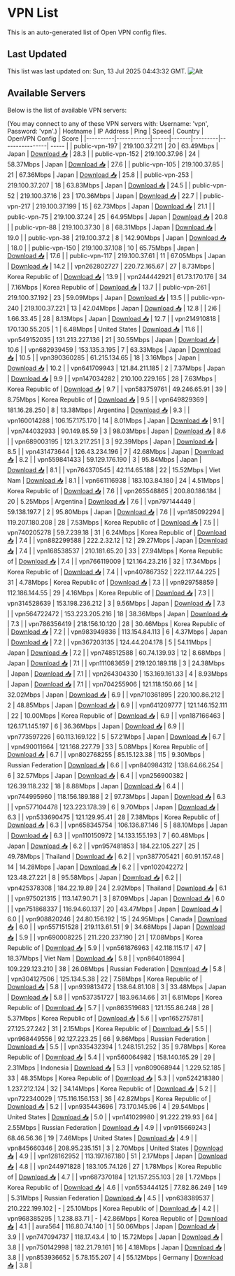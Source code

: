 # VPN List

This is an auto-generated list of Open VPN config files.

## Last Updated

This list was last updated on: Sun, 13 Jul 2025 04:43:32 GMT.
![Alt](https://repobeats.axiom.co/api/embed/186b98318ef1479477931607c1ad7d823f12451f.svg "Repobeats analytics image")

## Available Servers

Below is the list of available VPN servers:

(You may connect to any of these VPN servers with: Username: 'vpn', Password: 'vpn'.)
| Hostname | IP Address | Ping | Speed | Country | OpenVPN Config | Score |
|----------|------------|------|-------|---------|----------------| ----- |
| public-vpn-197 | 219.100.37.211 | 20 | 63.49Mbps | Japan | [Download 📥](./configs/server_0_JP.ovpn) | 28.3 |
| public-vpn-152 | 219.100.37.96 | 24 | 58.37Mbps | Japan | [Download 📥](./configs/server_1_JP.ovpn) | 27.6 |
| public-vpn-105 | 219.100.37.85 | 21 | 67.36Mbps | Japan | [Download 📥](./configs/server_2_JP.ovpn) | 25.8 |
| public-vpn-253 | 219.100.37.207 | 18 | 63.83Mbps | Japan | [Download 📥](./configs/server_3_JP.ovpn) | 24.5 |
| public-vpn-52 | 219.100.37.16 | 23 | 170.36Mbps | Japan | [Download 📥](./configs/server_4_JP.ovpn) | 22.7 |
| public-vpn-217 | 219.100.37.199 | 15 | 62.73Mbps | Japan | [Download 📥](./configs/server_5_JP.ovpn) | 21.1 |
| public-vpn-75 | 219.100.37.24 | 25 | 64.95Mbps | Japan | [Download 📥](./configs/server_6_JP.ovpn) | 20.8 |
| public-vpn-88 | 219.100.37.30 | 8 | 68.31Mbps | Japan | [Download 📥](./configs/server_7_JP.ovpn) | 19.0 |
| public-vpn-38 | 219.100.37.2 | 8 | 142.90Mbps | Japan | [Download 📥](./configs/server_8_JP.ovpn) | 18.0 |
| public-vpn-150 | 219.100.37.108 | 10 | 65.75Mbps | Japan | [Download 📥](./configs/server_9_JP.ovpn) | 17.6 |
| public-vpn-117 | 219.100.37.61 | 11 | 67.05Mbps | Japan | [Download 📥](./configs/server_10_JP.ovpn) | 14.2 |
| vpn262802727 | 220.72.165.67 | 27 | 8.73Mbps | Korea Republic of | [Download 📥](./configs/server_11_KR.ovpn) | 13.9 |
| vpn244442921 | 61.73.170.176 | 34 | 7.16Mbps | Korea Republic of | [Download 📥](./configs/server_12_KR.ovpn) | 13.7 |
| public-vpn-261 | 219.100.37.192 | 23 | 59.09Mbps | Japan | [Download 📥](./configs/server_13_JP.ovpn) | 13.5 |
| public-vpn-240 | 219.100.37.221 | 13 | 42.04Mbps | Japan | [Download 📥](./configs/server_14_JP.ovpn) | 12.8 |
| 2i6 | 1.66.33.45 | 28 | 8.13Mbps | Japan | [Download 📥](./configs/server_15_JP.ovpn) | 12.7 |
| vpn214910818 | 170.130.55.205 | 1 | 6.48Mbps | United States | [Download 📥](./configs/server_16_US.ovpn) | 11.6 |
| vpn549152035 | 131.213.227.136 | 21 | 30.55Mbps | Japan | [Download 📥](./configs/server_17_JP.ovpn) | 10.6 |
| vpn682939459 | 153.135.3.195 | 7 | 63.33Mbps | Japan | [Download 📥](./configs/server_18_JP.ovpn) | 10.5 |
| vpn390360285 | 61.215.134.65 | 18 | 3.16Mbps | Japan | [Download 📥](./configs/server_19_JP.ovpn) | 10.2 |
| vpn641709943 | 121.84.211.185 | 2 | 7.37Mbps | Japan | [Download 📥](./configs/server_20_JP.ovpn) | 9.9 |
| vpn147034282 | 210.100.229.165 | 28 | 7.63Mbps | Korea Republic of | [Download 📥](./configs/server_21_KR.ovpn) | 9.7 |
| vpn583759761 | 49.246.65.91 | 39 | 8.75Mbps | Korea Republic of | [Download 📥](./configs/server_22_KR.ovpn) | 9.5 |
| vpn649829369 | 181.16.28.250 | 8 | 13.38Mbps | Argentina | [Download 📥](./configs/server_23_AR.ovpn) | 9.3 |
| vpn160014288 | 106.157.175.170 | 14 | 8.01Mbps | Japan | [Download 📥](./configs/server_24_JP.ovpn) | 9.1 |
| vpn744032933 | 90.149.85.59 | 3 | 98.03Mbps | Japan | [Download 📥](./configs/server_25_JP.ovpn) | 8.6 |
| vpn689003195 | 121.3.217.251 | 3 | 92.39Mbps | Japan | [Download 📥](./configs/server_26_JP.ovpn) | 8.5 |
| vpn431473644 | 126.43.234.196 | 7 | 42.68Mbps | Japan | [Download 📥](./configs/server_27_JP.ovpn) | 8.2 |
| vpn559841433 | 59.129.176.190 | 3 | 95.84Mbps | Japan | [Download 📥](./configs/server_28_JP.ovpn) | 8.1 |
| vpn764370545 | 42.114.65.188 | 22 | 15.52Mbps | Viet Nam | [Download 📥](./configs/server_29_VN.ovpn) | 8.1 |
| vpn661116938 | 183.103.84.180 | 24 | 4.51Mbps | Korea Republic of | [Download 📥](./configs/server_30_KR.ovpn) | 7.6 |
| vpn265548865 | 200.80.186.184 | 20 | 5.25Mbps | Argentina | [Download 📥](./configs/server_31_AR.ovpn) | 7.6 |
| vpn797144449 | 59.138.197.7 | 2 | 95.80Mbps | Japan | [Download 📥](./configs/server_32_JP.ovpn) | 7.6 |
| vpn185092294 | 119.207.180.208 | 28 | 7.53Mbps | Korea Republic of | [Download 📥](./configs/server_33_KR.ovpn) | 7.5 |
| vpn740205278 | 59.7.239.18 | 31 | 6.24Mbps | Korea Republic of | [Download 📥](./configs/server_34_KR.ovpn) | 7.4 |
| vpn882299588 | 222.2.32.12 | 12 | 29.27Mbps | Japan | [Download 📥](./configs/server_35_JP.ovpn) | 7.4 |
| vpn168538537 | 210.181.65.20 | 33 | 27.94Mbps | Korea Republic of | [Download 📥](./configs/server_36_KR.ovpn) | 7.4 |
| vpn766119009 | 121.164.23.216 | 32 | 17.34Mbps | Korea Republic of | [Download 📥](./configs/server_37_KR.ovpn) | 7.4 |
| vpn407867352 | 222.117.44.225 | 31 | 4.78Mbps | Korea Republic of | [Download 📥](./configs/server_38_KR.ovpn) | 7.3 |
| vpn929758859 | 112.186.144.55 | 29 | 4.16Mbps | Korea Republic of | [Download 📥](./configs/server_39_KR.ovpn) | 7.3 |
| vpn314528639 | 153.198.236.212 | 3 | 9.56Mbps | Japan | [Download 📥](./configs/server_40_JP.ovpn) | 7.3 |
| vpn564722472 | 153.223.205.216 | 18 | 38.36Mbps | Japan | [Download 📥](./configs/server_41_JP.ovpn) | 7.3 |
| vpn786356419 | 218.156.10.120 | 28 | 30.46Mbps | Korea Republic of | [Download 📥](./configs/server_42_KR.ovpn) | 7.2 |
| vpn983949836 | 113.154.84.113 | 6 | 4.37Mbps | Japan | [Download 📥](./configs/server_43_JP.ovpn) | 7.2 |
| vpn367203135 | 124.44.204.178 | 5 | 54.11Mbps | Japan | [Download 📥](./configs/server_44_JP.ovpn) | 7.2 |
| vpn748512588 | 60.74.139.93 | 12 | 8.68Mbps | Japan | [Download 📥](./configs/server_45_JP.ovpn) | 7.1 |
| vpn111083659 | 219.120.189.118 | 3 | 24.38Mbps | Japan | [Download 📥](./configs/server_46_JP.ovpn) | 7.1 |
| vpn264304330 | 153.169.161.33 | 4 | 8.93Mbps | Japan | [Download 📥](./configs/server_47_JP.ovpn) | 7.1 |
| vpn704255906 | 121.118.150.66 | 14 | 32.02Mbps | Japan | [Download 📥](./configs/server_48_JP.ovpn) | 6.9 |
| vpn710361895 | 220.100.86.212 | 2 | 48.85Mbps | Japan | [Download 📥](./configs/server_49_JP.ovpn) | 6.9 |
| vpn641209777 | 121.146.152.111 | 22 | 10.00Mbps | Korea Republic of | [Download 📥](./configs/server_50_KR.ovpn) | 6.9 |
| vpn187166463 | 126.171.145.197 | 6 | 36.36Mbps | Japan | [Download 📥](./configs/server_51_JP.ovpn) | 6.9 |
| vpn773597226 | 60.113.169.122 | 5 | 57.21Mbps | Japan | [Download 📥](./configs/server_52_JP.ovpn) | 6.7 |
| vpn490011664 | 121.168.227.79 | 33 | 5.08Mbps | Korea Republic of | [Download 📥](./configs/server_53_KR.ovpn) | 6.7 |
| vpn802768255 | 85.15.123.38 | 115 | 9.30Mbps | Russian Federation | [Download 📥](./configs/server_54_RU.ovpn) | 6.6 |
| vpn840984312 | 138.64.66.254 | 6 | 32.57Mbps | Japan | [Download 📥](./configs/server_55_JP.ovpn) | 6.4 |
| vpn256900382 | 126.39.118.232 | 18 | 8.88Mbps | Japan | [Download 📥](./configs/server_56_JP.ovpn) | 6.4 |
| vpn744995960 | 118.156.189.188 | 2 | 97.73Mbps | Japan | [Download 📥](./configs/server_57_JP.ovpn) | 6.3 |
| vpn577104478 | 123.223.178.39 | 6 | 9.70Mbps | Japan | [Download 📥](./configs/server_58_JP.ovpn) | 6.3 |
| vpn533690475 | 121.129.95.41 | 28 | 7.38Mbps | Korea Republic of | [Download 📥](./configs/server_59_KR.ovpn) | 6.3 |
| vpn658345754 | 106.136.87.146 | 5 | 88.10Mbps | Japan | [Download 📥](./configs/server_60_JP.ovpn) | 6.3 |
| vpn110150972 | 14.133.155.193 | 7 | 60.48Mbps | Japan | [Download 📥](./configs/server_61_JP.ovpn) | 6.2 |
| vpn957481853 | 184.22.105.227 | 25 | 49.78Mbps | Thailand | [Download 📥](./configs/server_62_TH.ovpn) | 6.2 |
| vpn387705421 | 60.91.157.48 | 14 | 14.28Mbps | Japan | [Download 📥](./configs/server_63_JP.ovpn) | 6.2 |
| vpn102042272 | 123.48.27.221 | 8 | 95.58Mbps | Japan | [Download 📥](./configs/server_64_JP.ovpn) | 6.2 |
| vpn425378308 | 184.22.19.89 | 24 | 2.92Mbps | Thailand | [Download 📥](./configs/server_65_TH.ovpn) | 6.1 |
| vpn975021315 | 113.147.90.71 | 3 | 87.09Mbps | Japan | [Download 📥](./configs/server_66_JP.ovpn) | 6.0 |
| vpn751868337 | 116.94.60.137 | 20 | 43.47Mbps | Japan | [Download 📥](./configs/server_67_JP.ovpn) | 6.0 |
| vpn908820246 | 24.80.156.192 | 15 | 24.95Mbps | Canada | [Download 📥](./configs/server_68_CA.ovpn) | 6.0 |
| vpn557151528 | 219.113.61.51 | 9 | 34.68Mbps | Japan | [Download 📥](./configs/server_69_JP.ovpn) | 5.9 |
| vpn690008225 | 211.220.237.190 | 21 | 17.08Mbps | Korea Republic of | [Download 📥](./configs/server_70_KR.ovpn) | 5.9 |
| vpn561876963 | 42.118.115.17 | 47 | 18.37Mbps | Viet Nam | [Download 📥](./configs/server_71_VN.ovpn) | 5.8 |
| vpn864018994 | 109.229.123.210 | 38 | 26.08Mbps | Russian Federation | [Download 📥](./configs/server_72_RU.ovpn) | 5.8 |
| vpn304127506 | 125.134.5.38 | 22 | 7.58Mbps | Korea Republic of | [Download 📥](./configs/server_73_KR.ovpn) | 5.8 |
| vpn939813472 | 138.64.81.108 | 3 | 33.48Mbps | Japan | [Download 📥](./configs/server_74_JP.ovpn) | 5.8 |
| vpn537351727 | 183.96.14.66 | 31 | 6.81Mbps | Korea Republic of | [Download 📥](./configs/server_75_KR.ovpn) | 5.7 |
| vpn863519683 | 121.155.86.248 | 28 | 5.37Mbps | Korea Republic of | [Download 📥](./configs/server_76_KR.ovpn) | 5.6 |
| vpn165275781 | 27.125.27.242 | 31 | 2.15Mbps | Korea Republic of | [Download 📥](./configs/server_77_KR.ovpn) | 5.5 |
| vpn968449556 | 92.127.223.25 | 66 | 9.86Mbps | Russian Federation | [Download 📥](./configs/server_78_RU.ovpn) | 5.5 |
| vpn335432394 | 1.248.151.252 | 35 | 9.78Mbps | Korea Republic of | [Download 📥](./configs/server_79_KR.ovpn) | 5.4 |
| vpn560064982 | 158.140.165.29 | 29 | 2.31Mbps | Indonesia | [Download 📥](./configs/server_80_ID.ovpn) | 5.3 |
| vpn809068944 | 1.229.52.185 | 33 | 48.35Mbps | Korea Republic of | [Download 📥](./configs/server_81_KR.ovpn) | 5.3 |
| vpn524218380 | 1.237.212.124 | 32 | 34.14Mbps | Korea Republic of | [Download 📥](./configs/server_82_KR.ovpn) | 5.2 |
| vpn722340029 | 175.116.156.153 | 36 | 42.82Mbps | Korea Republic of | [Download 📥](./configs/server_83_KR.ovpn) | 5.2 |
| vpn935443696 | 73.170.145.96 | 4 | 29.54Mbps | United States | [Download 📥](./configs/server_84_US.ovpn) | 5.0 |
| vpn141029980 | 91.222.219.93 | 64 | 2.55Mbps | Russian Federation | [Download 📥](./configs/server_85_RU.ovpn) | 4.9 |
| vpn915669243 | 68.46.56.36 | 19 | 7.46Mbps | United States | [Download 📥](./configs/server_86_US.ovpn) | 4.9 |
| vpn845660346 | 208.95.235.151 | 3 | 2.70Mbps | United States | [Download 📥](./configs/server_87_US.ovpn) | 4.9 |
| vpn128162952 | 113.197.167.180 | 51 | 2.17Mbps | Japan | [Download 📥](./configs/server_88_JP.ovpn) | 4.8 |
| vpn244971828 | 183.105.74.126 | 27 | 1.78Mbps | Korea Republic of | [Download 📥](./configs/server_89_KR.ovpn) | 4.7 |
| vpn687370184 | 121.157.255.103 | 28 | 1.72Mbps | Korea Republic of | [Download 📥](./configs/server_90_KR.ovpn) | 4.6 |
| vpn553444125 | 77.82.86.249 | 149 | 5.31Mbps | Russian Federation | [Download 📥](./configs/server_91_RU.ovpn) | 4.5 |
| vpn638389537 | 210.222.199.102 | - | 25.10Mbps | Korea Republic of | [Download 📥](./configs/server_92_KR.ovpn) | 4.2 |
| vpn968385295 | 1.238.83.71 | - | 42.86Mbps | Korea Republic of | [Download 📥](./configs/server_93_KR.ovpn) | 4.1 |
| aura564 | 116.80.74.140 | 1 | 50.06Mbps | Japan | [Download 📥](./configs/server_94_JP.ovpn) | 3.9 |
| vpn747094737 | 118.17.43.4 | 10 | 15.72Mbps | Japan | [Download 📥](./configs/server_95_JP.ovpn) | 3.8 |
| vpn750142998 | 182.21.79.161 | 16 | 4.18Mbps | Japan | [Download 📥](./configs/server_96_JP.ovpn) | 3.8 |
| vpn853936652 | 5.78.155.207 | 4 | 55.12Mbps | Germany | [Download 📥](./configs/server_97_DE.ovpn) | 3.8 |
